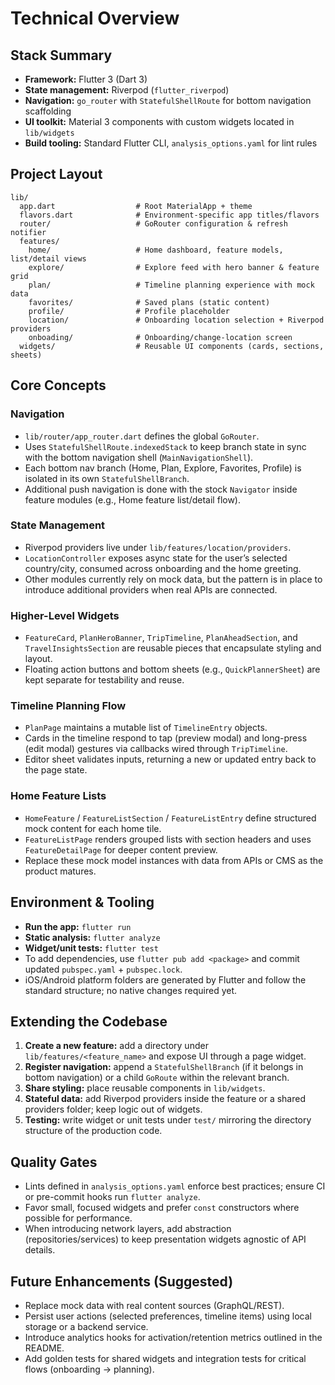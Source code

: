 # Technical Overview

## Stack Summary
- **Framework:** Flutter 3 (Dart 3)
- **State management:** Riverpod (`flutter_riverpod`)
- **Navigation:** `go_router` with `StatefulShellRoute` for bottom navigation scaffolding
- **UI toolkit:** Material 3 components with custom widgets located in `lib/widgets`
- **Build tooling:** Standard Flutter CLI, `analysis_options.yaml` for lint rules

## Project Layout
```
lib/
  app.dart                  # Root MaterialApp + theme
  flavors.dart              # Environment-specific app titles/flavors
  router/                   # GoRouter configuration & refresh notifier
  features/
    home/                   # Home dashboard, feature models, list/detail views
    explore/                # Explore feed with hero banner & feature grid
    plan/                   # Timeline planning experience with mock data
    favorites/              # Saved plans (static content)
    profile/                # Profile placeholder
    location/               # Onboarding location selection + Riverpod providers
    onboading/              # Onboarding/change-location screen
  widgets/                  # Reusable UI components (cards, sections, sheets)
```

## Core Concepts
### Navigation
- `lib/router/app_router.dart` defines the global `GoRouter`.
- Uses `StatefulShellRoute.indexedStack` to keep branch state in sync with the bottom navigation shell (`MainNavigationShell`).
- Each bottom nav branch (Home, Plan, Explore, Favorites, Profile) is isolated in its own `StatefulShellBranch`.
- Additional push navigation is done with the stock `Navigator` inside feature modules (e.g., Home feature list/detail flow).

### State Management
- Riverpod providers live under `lib/features/location/providers`.
- `LocationController` exposes async state for the user’s selected country/city, consumed across onboarding and the home greeting.
- Other modules currently rely on mock data, but the pattern is in place to introduce additional providers when real APIs are connected.

### Higher-Level Widgets
- `FeatureCard`, `PlanHeroBanner`, `TripTimeline`, `PlanAheadSection`, and `TravelInsightsSection` are reusable pieces that encapsulate styling and layout.
- Floating action buttons and bottom sheets (e.g., `QuickPlannerSheet`) are kept separate for testability and reuse.

### Timeline Planning Flow
- `PlanPage` maintains a mutable list of `TimelineEntry` objects.
- Cards in the timeline respond to tap (preview modal) and long-press (edit modal) gestures via callbacks wired through `TripTimeline`.
- Editor sheet validates inputs, returning a new or updated entry back to the page state.

### Home Feature Lists
- `HomeFeature` / `FeatureListSection` / `FeatureListEntry` define structured mock content for each home tile.
- `FeatureListPage` renders grouped lists with section headers and uses `FeatureDetailPage` for deeper content preview.
- Replace these mock model instances with data from APIs or CMS as the product matures.

## Environment & Tooling
- **Run the app:** `flutter run`
- **Static analysis:** `flutter analyze`
- **Widget/unit tests:** `flutter test`
- To add dependencies, use `flutter pub add <package>` and commit updated `pubspec.yaml` + `pubspec.lock`.
- iOS/Android platform folders are generated by Flutter and follow the standard structure; no native changes required yet.

## Extending the Codebase
1. **Create a new feature:** add a directory under `lib/features/<feature_name>` and expose UI through a page widget.
2. **Register navigation:** append a `StatefulShellBranch` (if it belongs in bottom navigation) or a child `GoRoute` within the relevant branch.
3. **Share styling:** place reusable components in `lib/widgets`.
4. **Stateful data:** add Riverpod providers inside the feature or a shared providers folder; keep logic out of widgets.
5. **Testing:** write widget or unit tests under `test/` mirroring the directory structure of the production code.

## Quality Gates
- Lints defined in `analysis_options.yaml` enforce best practices; ensure CI or pre-commit hooks run `flutter analyze`.
- Favor small, focused widgets and prefer `const` constructors where possible for performance.
- When introducing network layers, add abstraction (repositories/services) to keep presentation widgets agnostic of API details.

## Future Enhancements (Suggested)
- Replace mock data with real content sources (GraphQL/REST).
- Persist user actions (selected preferences, timeline items) using local storage or a backend service.
- Introduce analytics hooks for activation/retention metrics outlined in the README.
- Add golden tests for shared widgets and integration tests for critical flows (onboarding → planning).
